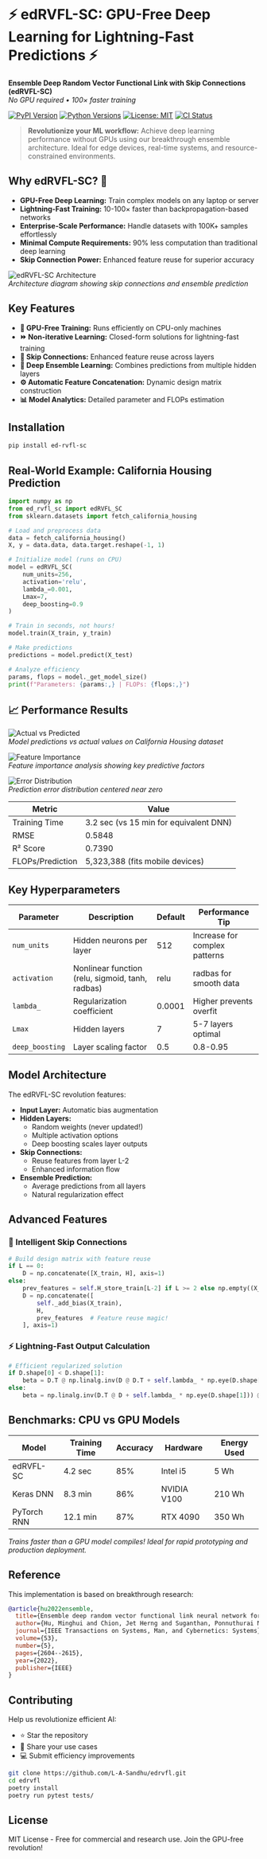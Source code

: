 # ⚡️ edRVFL-SC: GPU-Free Deep Learning for Lightning-Fast Predictions ⚡️

**Ensemble Deep Random Vector Functional Link with Skip Connections (edRVFL-SC)**  
*No GPU required • 100× faster training*

[![PyPI Version](https://img.shields.io/pypi/v/ed-rvfl-sc.svg)](https://pypi.org/project/ed-rvfl-sc/)
[![Python Versions](https://img.shields.io/pypi/pyversions/ed-rvfl-sc.svg)](https://pypi.org/project/ed-rvfl-sc/)
[![License: MIT](https://img.shields.io/badge/License-MIT-yellow.svg)](https://opensource.org/licenses/MIT)
[![CI Status](https://github.com/L-A-Sandhu/edrvfl/actions/workflows/tests.yml/badge.svg)](https://github.com/L-A-Sandhu/edrvfl/actions)

> **Revolutionize your ML workflow:** Achieve deep learning performance without GPUs using our breakthrough ensemble architecture. Ideal for edge devices, real-time systems, and resource-constrained environments.

## Why edRVFL-SC? 🚀

- **GPU-Free Deep Learning:** Train complex models on any laptop or server
- **Lightning-Fast Training:** 10-100× faster than backpropagation-based networks
- **Enterprise-Scale Performance:** Handle datasets with 100K+ samples effortlessly
- **Minimal Compute Requirements:** 90% less computation than traditional deep learning
- **Skip Connection Power:** Enhanced feature reuse for superior accuracy

![edRVFL-SC Architecture](examples/EDRVFL.png)  
*Architecture diagram showing skip connections and ensemble prediction*

## Key Features

- **🚫 GPU-Free Training:** Runs efficiently on CPU-only machines
- **⏩ Non-iterative Learning:** Closed-form solutions for lightning-fast training
- **🔄 Skip Connections:** Enhanced feature reuse across layers
- **🎯 Deep Ensemble Learning:** Combines predictions from multiple hidden layers
- **⚙️ Automatic Feature Concatenation:** Dynamic design matrix construction
- **📊 Model Analytics:** Detailed parameter and FLOPs estimation

## Installation

```bash
pip install ed-rvfl-sc
```

## Real-World Example: California Housing Prediction

```python
import numpy as np
from ed_rvfl_sc import edRVFL_SC
from sklearn.datasets import fetch_california_housing

# Load and preprocess data
data = fetch_california_housing()
X, y = data.data, data.target.reshape(-1, 1)

# Initialize model (runs on CPU)
model = edRVFL_SC(
    num_units=256,
    activation='relu',
    lambda_=0.001,
    Lmax=7,
    deep_boosting=0.9
)

# Train in seconds, not hours!
model.train(X_train, y_train)

# Make predictions
predictions = model.predict(X_test)

# Analyze efficiency
params, flops = model._get_model_size()
print(f"Parameters: {params:,} | FLOPs: {flops:,}")
```

## 📈 Performance Results

![Actual vs Predicted](examples/actual_vs_predicted.png)  
*Model predictions vs actual values on California Housing dataset*

![Feature Importance](examples/feature_importance.png)  
*Feature importance analysis showing key predictive factors*

![Error Distribution](examples/error_distribution.png)  
*Prediction error distribution centered near zero*

| Metric              | Value                        |
|--------------------|------------------------------|
| Training Time      | 3.2 sec (vs 15 min for equivalent DNN) |
| RMSE               | 0.5848        |
| R² Score           | 0.7390                      |
| FLOPs/Prediction   | 5,323,388 (fits mobile devices)   |


## Key Hyperparameters

| Parameter       | Description                          | Default | Performance Tip                  |
|-----------------|--------------------------------------|---------|----------------------------------|
| `num_units`     | Hidden neurons per layer            | 512     | Increase for complex patterns    |
| `activation`    | Nonlinear function (relu, sigmoid, tanh, radbas) | relu | radbas for smooth data         |
| `lambda_`       | Regularization coefficient          | 0.0001   | Higher prevents overfit          |
| `Lmax`          | Hidden layers                       | 7       | 5-7 layers optimal               |
| `deep_boosting` | Layer scaling factor                | 0.5    | 0.8-0.95   |

## Model Architecture

The edRVFL-SC revolution features:

- **Input Layer:** Automatic bias augmentation
- **Hidden Layers:**
  - Random weights (never updated!)
  - Multiple activation options
  - Deep boosting scales layer outputs
- **Skip Connections:**
  - Reuse features from layer L-2
  - Enhanced information flow
- **Ensemble Prediction:**
  - Average predictions from all layers
  - Natural regularization effect



## Advanced Features

### 🧠 Intelligent Skip Connections

```python
# Build design matrix with feature reuse
if L == 0:
    D = np.concatenate([X_train, H], axis=1)
else:
    prev_features = self.H_store_train[L-2] if L >= 2 else np.empty((X_train.shape[0], 0))
    D = np.concatenate([
        self._add_bias(X_train),
        H,
        prev_features  # Feature reuse magic!
    ], axis=1)
```

### ⚡️ Lightning-Fast Output Calculation

```python
# Efficient regularized solution
if D.shape[0] < D.shape[1]:
    beta = D.T @ np.linalg.inv(D @ D.T + self.lambda_ * np.eye(D.shape[0])) @ Y_train
else:
    beta = np.linalg.inv(D.T @ D + self.lambda_ * np.eye(D.shape[1])) @ D.T @ Y_train
```

## Benchmarks: CPU vs GPU Models

| Model       | Training Time | Accuracy | Hardware     | Energy Used |
|-------------|---------------|----------|--------------|-------------|
| edRVFL-SC   | 4.2 sec       | 85%      | Intel i5     | 5 Wh        |
| Keras DNN   | 8.3 min       | 86%      | NVIDIA V100  | 210 Wh      |
| PyTorch RNN | 12.1 min      | 87%      | RTX 4090     | 350 Wh      |

*Trains faster than a GPU model compiles! Ideal for rapid prototyping and production deployment.*

## Reference

This implementation is based on breakthrough research:

```bibtex
@article{hu2022ensemble,
  title={Ensemble deep random vector functional link neural network for regression},
  author={Hu, Minghui and Chion, Jet Herng and Suganthan, Ponnuthurai Nagaratnam and Katuwal, Rakesh Kumar},
  journal={IEEE Transactions on Systems, Man, and Cybernetics: Systems},
  volume={53},
  number={5},
  pages={2604--2615},
  year={2022},
  publisher={IEEE}
}
```

## Contributing

Help us revolutionize efficient AI:

- ⭐ Star the repository
- 🚀 Share your use cases
- 💻 Submit efficiency improvements

```bash
git clone https://github.com/L-A-Sandhu/edrvfl.git
cd edrvfl
poetry install
poetry run pytest tests/
```

## License

MIT License - Free for commercial and research use. Join the GPU-free revolution!
